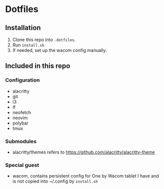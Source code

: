 # Dotfiles

## Installation

1. Clone this repo into `.dotfiles`.
2. Run `install.sh`
3. If needed, set up the wacom config manually.

## Included in this repo

### Configuration
- alacritty
- git
- i3
- lf
- neofetch
- neovim
- polybar
- tmux

### Submodules
- alacritty/themes refers to https://github.com/alacritty/alacritty-theme

### Special guest
- wacom, contains persistent config for One by Wacom tablet I have and is not copied into ~/.config by `install.sh`
